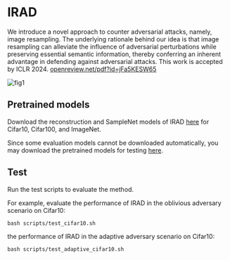 # IRAD
We introduce a novel approach to counter adversarial attacks, namely, image resampling. The underlying rationale behind our idea is that image resampling can alleviate the influence of adversarial perturbations while preserving essential semantic information, thereby conferring an inherent advantage in defending against adversarial attacks. This work is accepted by ICLR 2024. [openreview.net/pdf?id=jFa5KESW65](https://openreview.net/pdf?id=jFa5KESW65)

![fig1](D:\data\Internship\astar\paper1\code\irad\figures\fig1.png)

## Pretrained models

Download the reconstruction and SampleNet models of IRAD [here](https://drive.google.com/drive/folders/1d39R5-OzseHhVWfegmb0EIk0Y0npiTTW?usp=sharing) for Cifar10, Cifar100, and ImageNet.

Since some evaluation models cannot be downloaded automatically, you may download the pretrained models for testing [here](https://drive.google.com/file/d/1HkpTUXi96k8pcl6Kig1aI0sXOMTeRUTF/view?usp=sharing).

## Test

Run the test scripts to evaluate the method.

For example, evaluate the performance of IRAD in the oblivious adversary scenario on Cifar10:

```
bash scripts/test_cifar10.sh
```

the performance of IRAD in the adaptive adversary scenario on Cifar10:

```
bash scripts/test_adaptive_cifar10.sh
```
